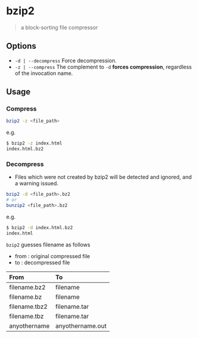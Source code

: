 # bzip2

> a block-sorting file compressor

## Options

- `-d | --decompress` Force decompression.
- `-z | --compress` The complement to `-d` **forces compression**, regardless of the invocation name.

## Usage

### Compress

```bash
bzip2 -z <file_path>
```

e.g.

```bash
$ bzip2 -z index.html
index.html.bz2
```

### Decompress

- Files which were not created by bzip2 will be detected and ignored, and a warning issued.

```bash
bzip2 -d <file_path>.bz2
# or
bunzip2 <file_path>.bz2
```

e.g.

```bash
$ bzip2 -d index.html.bz2
index.html
```

`bzip2` guesses filename as follows

- from : original compressed file
- to : decompressed file

|From|To|
|:-|:-|
|filename.bz2|filename|
|filename.bz|filename|
|filename.tbz2|filename.tar|
|filename.tbz|filename.tar|
|anyothername|anyothername.out|
